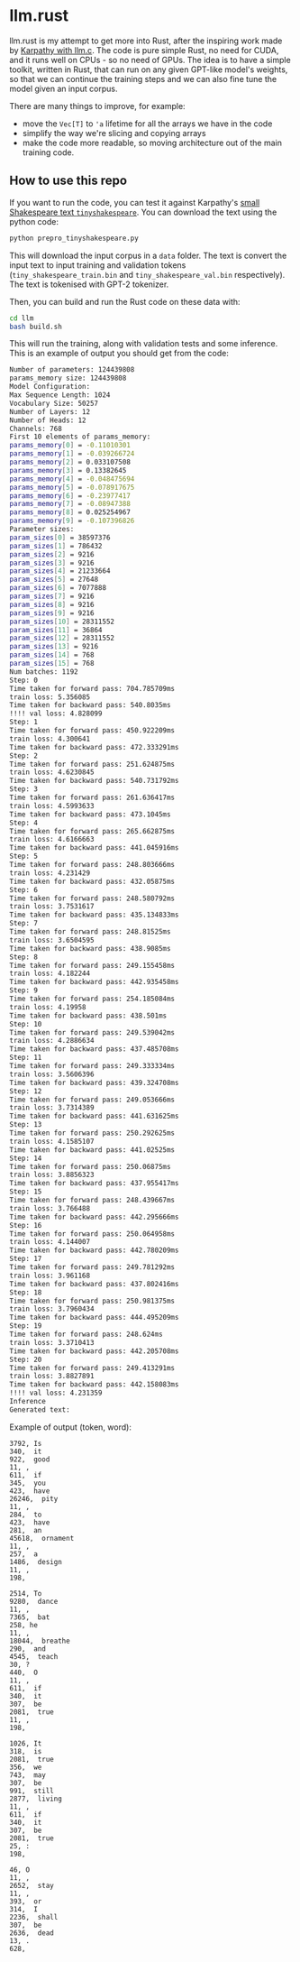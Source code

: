 # llm.rust

llm.rust is my attempt to get more into Rust, after the inspiring work made by [Karpathy with llm.c](https://github.com/karpathy/llm.c). The code is pure simple Rust, no need for CUDA, and it runs well on CPUs - so no need of GPUs. The idea is to have a simple toolkit, written in Rust, that can run on any given GPT-like model's weights, so that we can continue the training steps and we can also fine tune the model given an input corpus.

There are many things to improve, for example:
- move the `Vec[T]` to `'a` lifetime for all the arrays we have in the code
- simplify the way we're slicing and copying arrays
- make the code more readable, so moving architecture out of the main training code.

## How to use this repo

If you want to run the code, you can test it against Karpathy's [small Shakespeare text `tinyshakespeare`](https://raw.githubusercontent.com/karpathy/char-rnn/master/data/tinyshakespeare/input.txt). You can download the text using the python code:
```bash
python prepro_tinyshakespeare.py
```
This will download the input corpus in a `data` folder. The text is convert the input text to input training and validation tokens (`tiny_shakespeare_train.bin` and `tiny_shakespeare_val.bin` respectively). The text is tokenised with GPT-2 tokenizer.

Then, you can build and run the Rust code on these data with:
```bash
cd llm
bash build.sh
```

This will run the training, along with validation tests and some inference. This is an example of output you should get from the code:
```bash
Number of parameters: 124439808
params_memory size: 124439808
Model Configuration:
Max Sequence Length: 1024
Vocabulary Size: 50257
Number of Layers: 12
Number of Heads: 12
Channels: 768
First 10 elements of params_memory:
params_memory[0] = -0.11010301
params_memory[1] = -0.039266724
params_memory[2] = 0.033107508
params_memory[3] = 0.13382645
params_memory[4] = -0.048475694
params_memory[5] = -0.078917675
params_memory[6] = -0.23977417
params_memory[7] = -0.08947388
params_memory[8] = 0.025254967
params_memory[9] = -0.107396826
Parameter sizes:
param_sizes[0] = 38597376
param_sizes[1] = 786432
param_sizes[2] = 9216
param_sizes[3] = 9216
param_sizes[4] = 21233664
param_sizes[5] = 27648
param_sizes[6] = 7077888
param_sizes[7] = 9216
param_sizes[8] = 9216
param_sizes[9] = 9216
param_sizes[10] = 28311552
param_sizes[11] = 36864
param_sizes[12] = 28311552
param_sizes[13] = 9216
param_sizes[14] = 768
param_sizes[15] = 768
Num batches: 1192
Step: 0
Time taken for forward pass: 704.785709ms
train loss: 5.356085
Time taken for backward pass: 540.8035ms
!!!! val loss: 4.828099
Step: 1
Time taken for forward pass: 450.922209ms
train loss: 4.300641
Time taken for backward pass: 472.333291ms
Step: 2
Time taken for forward pass: 251.624875ms
train loss: 4.6230845
Time taken for backward pass: 540.731792ms
Step: 3
Time taken for forward pass: 261.636417ms
train loss: 4.5993633
Time taken for backward pass: 473.1045ms
Step: 4
Time taken for forward pass: 265.662875ms
train loss: 4.6166663
Time taken for backward pass: 441.045916ms
Step: 5
Time taken for forward pass: 248.803666ms
train loss: 4.231429
Time taken for backward pass: 432.05875ms
Step: 6
Time taken for forward pass: 248.580792ms
train loss: 3.7531617
Time taken for backward pass: 435.134833ms
Step: 7
Time taken for forward pass: 248.81525ms
train loss: 3.6504595
Time taken for backward pass: 438.9085ms
Step: 8
Time taken for forward pass: 249.155458ms
train loss: 4.182244
Time taken for backward pass: 442.935458ms
Step: 9
Time taken for forward pass: 254.185084ms
train loss: 4.19958
Time taken for backward pass: 438.501ms
Step: 10
Time taken for forward pass: 249.539042ms
train loss: 4.2886634
Time taken for backward pass: 437.485708ms
Step: 11
Time taken for forward pass: 249.333334ms
train loss: 3.5606396
Time taken for backward pass: 439.324708ms
Step: 12
Time taken for forward pass: 249.053666ms
train loss: 3.7314389
Time taken for backward pass: 441.631625ms
Step: 13
Time taken for forward pass: 250.292625ms
train loss: 4.1585107
Time taken for backward pass: 441.02525ms
Step: 14
Time taken for forward pass: 250.06875ms
train loss: 3.8856323
Time taken for backward pass: 437.955417ms
Step: 15
Time taken for forward pass: 248.439667ms
train loss: 3.766488
Time taken for backward pass: 442.295666ms
Step: 16
Time taken for forward pass: 250.064958ms
train loss: 4.144007
Time taken for backward pass: 442.780209ms
Step: 17
Time taken for forward pass: 249.781292ms
train loss: 3.961168
Time taken for backward pass: 437.802416ms
Step: 18
Time taken for forward pass: 250.981375ms
train loss: 3.7960434
Time taken for backward pass: 444.495209ms
Step: 19
Time taken for forward pass: 248.624ms
train loss: 3.3710413
Time taken for backward pass: 442.205708ms
Step: 20
Time taken for forward pass: 249.413291ms
train loss: 3.8827891
Time taken for backward pass: 442.158083ms
!!!! val loss: 4.231359
Inference
Generated text:
```

Example of output (token, word):

```
3792, Is
340,  it
922,  good
11, ,
611,  if
345,  you
423,  have
26246,  pity
11, ,
284,  to
423,  have
281,  an
45618,  ornament
11, ,
257,  a
1486,  design
11, ,
198,

2514, To
9280,  dance
11, ,
7365,  bat
258, he
11, ,
18044,  breathe
290,  and
4545,  teach
30, ?
440,  O
11, ,
611,  if
340,  it
307,  be
2081,  true
11, ,
198,

1026, It
318,  is
2081,  true
356,  we
743,  may
307,  be
991,  still
2877,  living
11, ,
611,  if
340,  it
307,  be
2081,  true
25, :
198,

46, O
11, ,
2652,  stay
11, ,
393,  or
314,  I
2236,  shall
307,  be
2636,  dead
13, .
628,
```